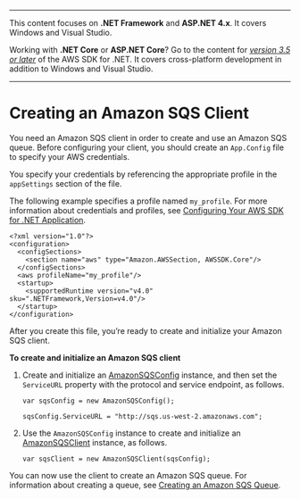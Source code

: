 --------

This content focuses on **\.NET Framework** and **ASP\.NET 4\.x**\. It covers Windows and Visual Studio\.

Working with **\.NET Core** or **ASP\.NET Core**? Go to the content for *[version 3\.5 or later](https://docs.aws.amazon.com/sdk-for-net/latest/developer-guide/welcome.html)* of the AWS SDK for \.NET\. It covers cross\-platform development in addition to Windows and Visual Studio\.

--------

# Creating an Amazon SQS Client<a name="InitSQSClient"></a>

You need an Amazon SQS client in order to create and use an Amazon SQS queue\. Before configuring your client, you should create an `App.Config` file to specify your AWS credentials\.

You specify your credentials by referencing the appropriate profile in the `appSettings` section of the file\.

The following example specifies a profile named `my_profile`\. For more information about credentials and profiles, see [Configuring Your AWS SDK for \.NET Application](net-dg-config.md)\.

```
<?xml version="1.0"?>
<configuration>
  <configSections>
    <section name="aws" type="Amazon.AWSSection, AWSSDK.Core"/>
  </configSections>
  <aws profileName="my_profile"/>
  <startup>
    <supportedRuntime version="v4.0" sku=".NETFramework,Version=v4.0"/>
  </startup>
</configuration>
```

After you create this file, you’re ready to create and initialize your Amazon SQS client\.

**To create and initialize an Amazon SQS client**

1. Create and initialize an [AmazonSQSConfig](https://docs.aws.amazon.com/sdkfornet/v3/apidocs/items/SQS/TSQSConfig.html) instance, and then set the `ServiceURL` property with the protocol and service endpoint, as follows\.

   ```
   var sqsConfig = new AmazonSQSConfig();
   
   sqsConfig.ServiceURL = "http://sqs.us-west-2.amazonaws.com";
   ```

1. Use the `AmazonSQSConfig` instance to create and initialize an [AmazonSQSClient](https://docs.aws.amazon.com/sdkfornet/v3/apidocs/items/SQS/TSQSClient.html) instance, as follows\.

   ```
   var sqsClient = new AmazonSQSClient(sqsConfig);
   ```

You can now use the client to create an Amazon SQS queue\. For information about creating a queue, see [Creating an Amazon SQS Queue](CreateQueue.md#create-sqs-queue)\.